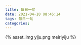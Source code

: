 ```yaml
---
title: 每日一句
date: 2021-04-10 08:46:14
tags: 每日一句
categories:
---
```

{% asset_img yiju.png meiriyiju %}
